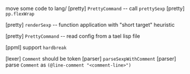 move some code to lang/
[pretty] `PrettyCommand` -- call `prettySexp`
[pretty] `pp.flexWrap`

[pretty] `renderSexp` -- function application with "short target" heuristic

[pretty] `PrettyCommand` -- read config from a tael lisp file

[ppml] support `hardbreak`

[lexer] `Comment` should be token
[parser] `parseSexpWithComment`
[parser] parse `Comment` as `(@line-comment "<comment-line>")`
